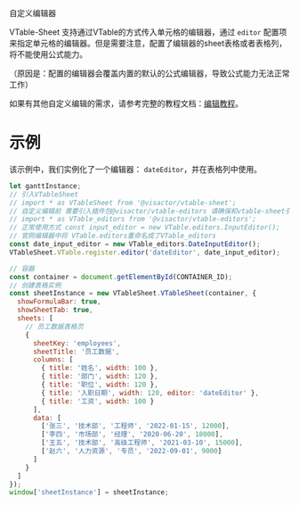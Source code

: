 自定义编辑器

VTable-Sheet 支持通过VTable的方式传入单元格的编辑器，通过 `editor` 配置项来指定单元格的编辑器。但是需要注意，配置了编辑器的sheet表格或者表格列，将不能使用公式能力。

（原因是：配置的编辑器会覆盖内置的默认的公式编辑器，导致公式能力无法正常工作）

如果有其他自定义编辑的需求，请参考完整的教程文档：[编辑教程](../edit/edit_cell)。

# 示例
该示例中，我们实例化了一个编辑器： `dateEditor`，并在表格列中使用。

```javascript livedemo template=vtable
let ganttInstance;
// 引入VTableSheet
// import * as VTableSheet from '@visactor/vtable-sheet';
// 自定义编辑前 需要引入插件包@visactor/vtable-editors 请确保和vtable-sheet引用的版本一致
// import * as VTable_editors from '@visactor/vtable-editors';
// 正常使用方式 const input_editor = new VTable.editors.InputEditor();
// 官网编辑器中将 VTable.editors重命名成了VTable_editors
const date_input_editor = new VTable_editors.DateInputEditor();
VTableSheet.VTable.register.editor('dateEditor', date_input_editor);

// 容器
const container = document.getElementById(CONTAINER_ID);
// 创建表格实例
const sheetInstance = new VTableSheet.VTableSheet(container, {
  showFormulaBar: true,
  showSheetTab: true,
  sheets: [
    // 员工数据表格页
    {
      sheetKey: 'employees',
      sheetTitle: '员工数据',
      columns: [
        { title: '姓名', width: 100 },
        { title: '部门', width: 120 },
        { title: '职位', width: 120 },
        { title: '入职日期', width: 120, editor: 'dateEditor' },
        { title: '工资', width: 100 }
      ],
      data: [
        ['张三', '技术部', '工程师', '2022-01-15', 12000],
        ['李四', '市场部', '经理', '2020-06-20', 18000],
        ['王五', '技术部', '高级工程师', '2021-03-10', 15000],
        ['赵六', '人力资源', '专员', '2022-09-01', 9000]
      ]
    }
  ]
});
window['sheetInstance'] = sheetInstance;
```
